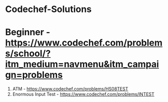 # Codechef-Solutions

# Beginner - https://www.codechef.com/problems/school/?itm_medium=navmenu&itm_campaign=problems

1. ATM - https://www.codechef.com/problems/HS08TEST
2. Enormous Input Test - https://www.codechef.com/problems/INTEST
